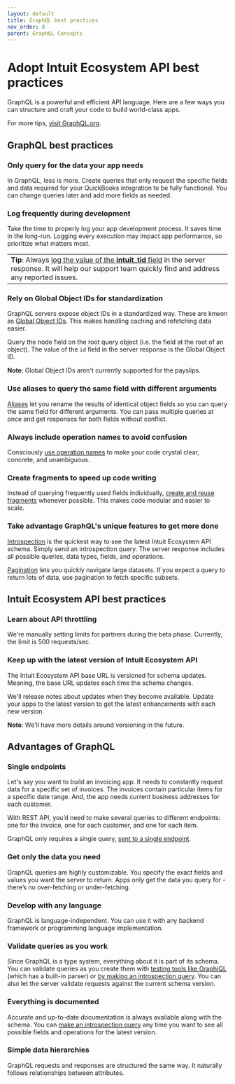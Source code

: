 ```yaml
---
layout: default
title: GraphQL best practices
nav_order: 8
parent: GraphQL Concepts
---
```


# Adopt Intuit Ecosystem API best practices

GraphQL is a powerful and efficient API language. Here are a few ways you can structure and craft your code to build world-class apps.

For more tips, [visit GraphQL.org](https://graphql.org/learn/best-practices/). 

## GraphQL best practices

### Only query for the data your app needs

In GraphQL, less is more. Create queries that only request the specific fields and data required for your QuickBooks integration to be fully functional. You can change queries later and add more fields as needed. 
 
### Log frequently during development

Take the time to properly log your app development process. It saves time in the long-run. Logging every execution may impact app performance, so prioritize what matters most.

<table>
<tr>
<td><strong>Tip</strong>: Always <a href="https://intuitdeveloper.github.io/intuit-api-docs/docs/faq/error-handling/log">log the value of the <strong>intuit_tid</strong> field</a> in the server response. It will help our support team quickly find and address any reported issues.
</td>
</tr>
</table>

### Rely on Global Object IDs for standardization

GraphQL servers expose object IDs in a standardized way. These are knwon as [Global Object IDs](https://graphql.org/learn/global-object-identification/). This makes handling caching and refetching data easier. 

Query the node field on the root query object (i.e. the field at the root of an object). The value of the `id` field in the server response is the Global Object ID. 

**Note**: Global Object IDs aren't currently supported for the payslips.

### Use aliases to query the same field with different arguments

[Aliases](https://graphql.org/learn/queries/#aliases) let you rename the results of identical object fields so you can query the same field for different arguments. You can pass multiple queries at once and get responses for both fields without conflict. 
 
### Always include operation names to avoid confusion

Consciously [use operation names](https://graphql.org/learn/queries/#operationname) to make your code crystal clear, concrete, and unambiguous. 
 
### Create fragments to speed up code writing

Instead of querying frequently used fields individually, [create and reuse fragments](../fragments/) whenever possible. This makes code modular and easier to scale. 
 
### Take advantage GraphQL's unique features to get more done

[Introspection](../introspection/) is the quickest way to see the latest Intuit Ecosystem API schema.  Simply send an introspection query. The server response includes all possible queries, data types, fields, and operations. 

[Pagination](../pagination/) lets you quickly navigate large datasets. If you expect a query to return lots of data, use pagination to fetch specific subsets. 

## Intuit Ecosystem API best practices

### Learn about API throttling
We're manually setting limits for partners during the beta phase. Currently, the limit is 500 requests/sec.

### Keep up with the latest version of Intuit Ecosystem API

The Intuit Ecosystem API base URL is versioned for schema updates. Meaning, the base URL updates each time the schema changes. 

We'll release notes about updates when they become available. Update your apps to the latest version to get the latest enhancements with each new version.

**Note**: We'll have more details around versioning in the future.


## Advantages of GraphQL

### Single endpoints

Let's say you want to build an invoicing app. It needs to constantly request data for a specific set of invoices. The invoices contain particular items for a specific date range. And, the app needs current business addresses for each customer. 

With REST API, you’d need to make several queries to different endpoints: one for the invoice, one for each customer, and one for each item.

GraphQL only requires a single query, [sent to a single endpoint](../../getting-started/endpoints/). 

### Get only the data you need

GraphQL queries are highly customizable. You specify the exact fields and values you want the server to return. Apps only get the data you query for - there’s no over-fetching or under-fetching.

### Develop with any language
GraphQL is language-independent. You can use it with any backend framework or programming language implementation.

### Validate queries as you work

Since GraphQL is a type system, everything about it is part of its schema. You can validate queries as you create them with [testing tools like GraphiQL](../..graphiql-ide/) (which has a built-in parser) or [by making an introspection query](../introspection/). You can also let the server validate requests against the current schema version.

### Everything is documented

Accurate and up-to-date documentation is always available along with the schema. You can [make an introspection query](../introspection/) any time you want to see all possible fields and operations for the latest version.

### Simple data hierarchies

GraphQL requests and responses are structured the same way. It naturally follows relationships between attributes.
